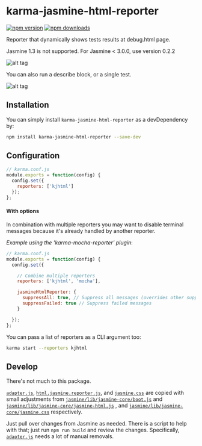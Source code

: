# karma-jasmine-html-reporter

[![npm version](https://img.shields.io/npm/v/karma-jasmine-html-reporter.svg)](https://www.npmjs.com/package/karma-jasmine-html-reporter) [![npm downloads](https://img.shields.io/npm/dm/karma-jasmine-html-reporter.svg)](https://www.npmjs.com/package/karma-jasmine-html-reporter)

Reporter that dynamically shows tests results at debug.html page.

Jasmine 1.3 is not supported. For Jasmine < 3.0.0, use version 0.2.2

![alt tag](/screenshots/reporter_1.png)

You can also run a describe block, or a single test.

![alt tag](/screenshots/reporter_2.png)

## Installation

You can simply install `karma-jasmine-html-reporter` as a devDependency by:

```bash
npm install karma-jasmine-html-reporter --save-dev
```

## Configuration

```js
// karma.conf.js
module.exports = function(config) {
  config.set({
    reporters: ['kjhtml']
  });
};
```

#### With options

In combination with multiple reporters you may want to disable terminal messages because it's already handled by another
reporter.

*Example using the 'karma-mocha-reporter' plugin*:

```js
// karma.conf.js
module.exports = function(config) {
  config.set({

    // Combine multiple reporters
    reporters: ['kjhtml', 'mocha'],

    jasmineHtmlReporter: {
      suppressAll: true, // Suppress all messages (overrides other suppress settings)
      suppressFailed: true // Suppress failed messages
    }

  });
};
```

You can pass a list of reporters as a CLI argument too:

```bash
karma start --reporters kjhtml
```

## Develop

There's not much to this package.

[`adapter.js`](src/lib/adapter.js), [`html.jasmine.reporter.js`](src/lib/html.jasmine.reporter.js),
and [`jasmine.css`](src/css/jasmine.css) are copied with small adjustments
from [`jasmine/lib/jasmine-core/boot.js`](https://github.com/jasmine/jasmine/blob/main/lib/jasmine-core/boot.js)
and [`jasmine/lib/jasmine-core/jasmine-html.js`](https://github.com/jasmine/jasmine/blob/main/lib/jasmine-core/jasmine-html.js)
,
and [`jasmine/lib/jasmine-core/jasmine.css`](https://github.com/jasmine/jasmine/blob/main/lib/jasmine-core/jasmine.css)
respectively.

Just pull over changes from Jasmine as needed. There is a script to help with that; just run `npm run build` and review
the changes. Specifically, [`adapter.js`](src/lib/adapter.js) needs a lot of manual removals.

